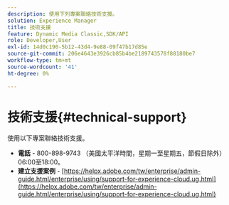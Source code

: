 ```yaml
---
description: 使用下列專案聯絡技術支援。
solution: Experience Manager
title: 技術支援
feature: Dynamic Media Classic,SDK/API
role: Developer,User
exl-id: 14d0c190-5b12-43d4-9e88-09f47b17d85e
source-git-commit: 206e4643e3926cb85b4be2189743578f88180be7
workflow-type: tm+mt
source-wordcount: '41'
ht-degree: 0%

---
```


# 技術支援{#technical-support}

使用以下專案聯絡技術支援。

* **電話** - 800-898-9743 （美國太平洋時間，星期一至星期五，節假日除外）06:00至18:00。
* **建立支援案例** - [https://helpx.adobe.com/tw/enterprise/admin-guide.html/enterprise/using/support-for-experience-cloud.ug.html](https://helpx.adobe.com/tw/enterprise/admin-guide.html/enterprise/using/support-for-experience-cloud.ug.html)
